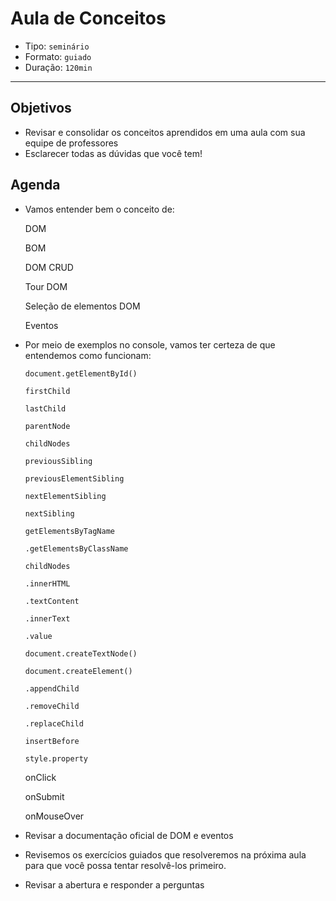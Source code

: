 # Aula de Conceitos

* Tipo: `seminário`
* Formato: `guiado`
* Duração: `120min`

***

## Objetivos

* Revisar e consolidar os conceitos aprendidos em uma aula com sua equipe de professores
* Esclarecer todas as dúvidas que você tem!

## Agenda

* Vamos entender bem o conceito de:

  DOM

  BOM

  DOM CRUD

  Tour DOM

  Seleção de elementos DOM

  Eventos

* Por meio de exemplos no console, vamos ter certeza de que entendemos como funcionam:

  `document.getElementById()`

  `firstChild`

  `lastChild`

  `parentNode`

  `childNodes`

  `previousSibling`

  `previousElementSibling`

  `nextElementSibling`

  `nextSibling`

  `getElementsByTagName`

  `.getElementsByClassName`

  `childNodes`

  `.innerHTML`

  `.textContent`

  `.innerText`

  `.value`

  `document.createTextNode()`

  `document.createElement()`

  `.appendChild`

  `.removeChild`

  `.replaceChild`

  `insertBefore`

  `style.property`

  onClick

  onSubmit

  onMouseOver

* Revisar a documentação oficial de DOM e eventos
* Revisemos os exercícios guiados que resolveremos na próxima aula para que você possa tentar resolvê-los primeiro.
* Revisar a abertura e responder a perguntas

